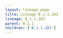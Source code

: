 ```yaml
---
layout: lineage_page
title: Lineage B.1.1.283
lineage: B.1.1.283
parent: B.1.1
children: ['B.1.1.283']
---
```

